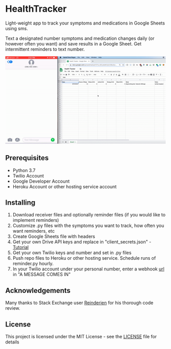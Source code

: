 # HealthTracker

Light-weight app to track your symptoms and medications in Google Sheets using sms.

Text a designated number symptoms and medication changes daily (or however often you want) and save results in a Google Sheet. Get intermittent reminders to text number.


![](demo.gif)

## Prerequisites
* Python 3.7
* Twilio Account
* Google Developer Account
* Heroku Account or other hosting service account

## Installing
1. Download receiver files and optionally reminder files (if you would like to implement reminders)
2. Customize .py files with the symptoms you want to track, how often you want reminders, etc
3. Create Google Sheets file with headers 
4. Get your own Drive API keys and replace in "client_secrets.json" - [Tutorial](https://pythonhosted.org/PyDrive/quickstart.html)
5. Get your own Twilio keys and number and set in .py files
5. Push repo files to Heroku or other hosting service. Schedule runs of reminder.py hourly.
6. In your Twilio account under your personal number, enter a webhook [url](https://receiver-health-logging-app.herokuapp.com/sms) in "A MESSAGE COMES IN"

## Acknowledgements
Many thanks to Stack Exchange user [Reinderien](https://stackexchange.com/users/121000/reinderien) for his thorough code review.

## License
This project is licensed under the MIT License - see the [LICENSE](LICENSE) file for details
